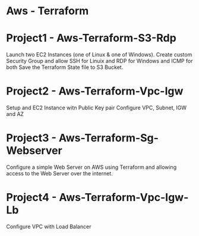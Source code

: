 # Aws - Terraform

Project1 - Aws-Terraform-S3-Rdp
================================
Launch two EC2 Instances (one of Linux & one of Windows).
Create custom Security Group and allow SSH for Linuix and RDP for Windows and ICMP for both
Save the Terraform State file to S3 Bucket.

Project2 - Aws-Terraform-Vpc-Igw
=================================
Setup and EC2 Instance witn Public Key pair
Configure VPC, Subnet, IGW and AZ

Project3 - Aws-Terraform-Sg-Webserver
=====================================
Configure a simple Web Server on AWS using Terraform and allowing access to the Web Server
over the internet.

Project4 - Aws-Terraform-Vpc-Igw-Lb
====================================
Configure VPC with Load Balancer


